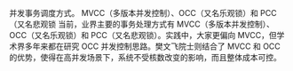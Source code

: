 并发事务调度方式。 MVCC（多版本并发控制）、OCC（又名乐观锁）和 PCC（又名悲观锁
当前，业界主要的事务处理方式有 MVCC（多版本并发控制）、OCC（又名乐观锁）和 PCC（又名悲观锁）。实践中，大家更偏向 MVCC，但学术界多年来都在研究 OCC 并发控制思路。樊文飞院士则结合了 MVCC 和 OCC 的优势，使得在高并发场景下，系统不受核数改变的影响，而且整体成本可控。
